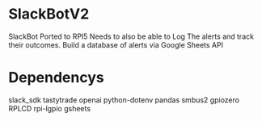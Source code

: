 # SlackBotV2
SlackBot Ported to RPI5 
Needs to also be able to Log The alerts and track their outcomes. Build a database of alerts via Google Sheets API

# Dependencys

slack_sdk
tastytrade
openai
python-dotenv
pandas
smbus2
gpiozero
RPLCD
rpi-lgpio
gsheets

